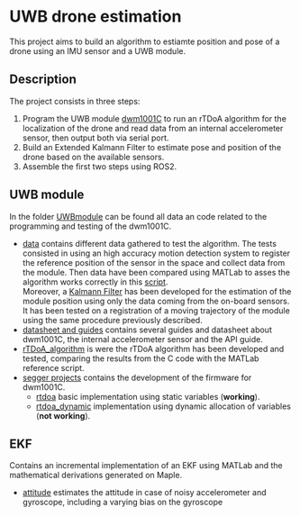 # UWB drone estimation

This project aims to build an algorithm to estiamte position and pose of a drone using an IMU sensor and a UWB module.

## Description

The project consists in three steps:
1. Program the UWB module [dwm1001C](https://www.qorvo.com/products/p/DWM1001C) to run an rTDoA algorithm for the localization of the drone and read data from an internal accelerometer sensor, then output both via serial port.
2. Build an Extended Kalmann Filter to estimate pose and position of the drone based on the available sensors.
3. Assemble the first two steps using ROS2.

## UWB module

In the folder [UWBmodule](/UWBmodule/) can be found all data an code related to the programming and testing of the dwm1001C.
- [data](/UWBmodule/data/) contains different data gathered to test the algorithm. The tests consisted in using an high accuracy motion detection system to register the reference position of the sensor in the space and collect data from the module. Then data have been compared using MATLab to asses the algorithm works correctly in this [script](/UWBmodule/data/comparison.m).  
Moreover, a [Kalmann Filter](/UWBmodule/data/trajectory/kf_bias.m) has been developed for the estimation of the module position using only the data coming from the on-board sensors. It has been tested on a registration of a moving trajectory of the module using the same procedure previously described.
- [datasheet and guides](/UWBmodule/datasheet%20and%20guides/) contains several guides and datasheet about dwm1001C, the internal accelerometer sensor and the API guide.
- [rTDoA_algorithm](/UWBmodule/rTDoA_algorithm/) is were the rTDoA algorithm has been developed and tested, comparing the results from the C code with the MATLab reference script.
- [segger projects](/UWBmodule/segger%20projects/) contains the development of the firmware for dwm1001C.
    - [rtdoa](/UWBmodule/segger%20projects/rtdoa/) basic implementation using static variables (**working**).
    - [rtdoa_dynamic](/UWBmodule/segger%20projects/rtdoa_dynamic/) implementation using dynamic allocation of variables (**not working**).

## EKF

Contains an incremental implementation of an EKF using MATLab and the mathematical derivations generated on Maple.
- [attitude](/EKF/attitude/) estimates the attitude in case of noisy accelerometer and gyroscope, including a varying bias on the gyroscope 